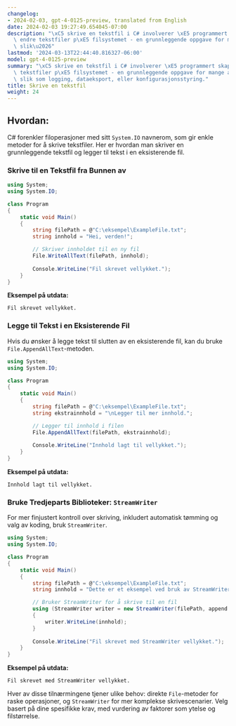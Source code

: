 ```yaml
---
changelog:
- 2024-02-03, gpt-4-0125-preview, translated from English
date: 2024-02-03 19:27:49.654045-07:00
description: "\xC5 skrive en tekstfil i C# involverer \xE5 programmert skape eller\
  \ endre tekstfiler p\xE5 filsystemet - en grunnleggende oppgave for mange applikasjoner,\
  \ slik\u2026"
lastmod: '2024-03-13T22:44:40.816327-06:00'
model: gpt-4-0125-preview
summary: "\xC5 skrive en tekstfil i C# involverer \xE5 programmert skape eller endre\
  \ tekstfiler p\xE5 filsystemet - en grunnleggende oppgave for mange applikasjoner,\
  \ slik som logging, dataeksport, eller konfigurasjonsstyring."
title: Skrive en tekstfil
weight: 24
---
```


## Hvordan:
C# forenkler filoperasjoner med sitt `System.IO` navnerom, som gir enkle metoder for å skrive tekstfiler. Her er hvordan man skriver en grunnleggende tekstfil og legger til tekst i en eksisterende fil.

### Skrive til en Tekstfil fra Bunnen av
```csharp
using System;
using System.IO;

class Program
{
    static void Main()
    {
        string filePath = @"C:\eksempel\ExampleFile.txt";
        string innhold = "Hei, verden!";

        // Skriver innholdet til en ny fil
        File.WriteAllText(filePath, innhold);
        
        Console.WriteLine("Fil skrevet vellykket.");
    }
}
```
**Eksempel på utdata:**
```
Fil skrevet vellykket.
```

### Legge til Tekst i en Eksisterende Fil
Hvis du ønsker å legge tekst til slutten av en eksisterende fil, kan du bruke `File.AppendAllText`-metoden.

```csharp
using System;
using System.IO;

class Program
{
    static void Main()
    {
        string filePath = @"C:\eksempel\ExampleFile.txt";
        string ekstrainnhold = "\nLegger til mer innhold.";

        // Legger til innhold i filen
        File.AppendAllText(filePath, ekstrainnhold);
        
        Console.WriteLine("Innhold lagt til vellykket.");
    }
}
```
**Eksempel på utdata:**
```
Innhold lagt til vellykket.
```

### Bruke Tredjeparts Biblioteker: `StreamWriter`
For mer finjustert kontroll over skriving, inkludert automatisk tømming og valg av koding, bruk `StreamWriter`.

```csharp
using System;
using System.IO;

class Program
{
    static void Main()
    {
        string filePath = @"C:\eksempel\ExampleFile.txt";
        string innhold = "Dette er et eksempel ved bruk av StreamWriter.";

        // Bruker StreamWriter for å skrive til en fil
        using (StreamWriter writer = new StreamWriter(filePath, append: true))
        {
            writer.WriteLine(innhold);
        }
        
        Console.WriteLine("Fil skrevet med StreamWriter vellykket.");
    }
}
```
**Eksempel på utdata:**
```
Fil skrevet med StreamWriter vellykket.
```

Hver av disse tilnærmingene tjener ulike behov: direkte `File`-metoder for raske operasjoner, og `StreamWriter` for mer komplekse skrivescenarier. Velg basert på dine spesifikke krav, med vurdering av faktorer som ytelse og filstørrelse.
